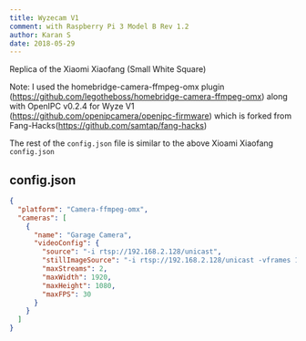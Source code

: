 ```yaml
---
title: Wyzecam V1
comment: with Raspberry Pi 3 Model B Rev 1.2
author: Karan S
date: 2018-05-29
---
```

Replica of the Xiaomi Xiaofang (Small White Square)

Note: I used the homebridge-camera-ffmpeg-omx plugin (<https://github.com/legotheboss/homebridge-camera-ffmpeg-omx>) along with OpenIPC v0.2.4 for Wyze V1 (<https://github.com/openipcamera/openipc-firmware>) which is forked from Fang-Hacks(<https://github.com/samtap/fang-hacks>)

The rest of the `config.json` file is similar to the above Xioami Xiaofang `config.json`

## config.json

```json
{
  "platform": "Camera-ffmpeg-omx",
  "cameras": [
    {
      "name": "Garage Camera",
      "videoConfig": {
      	"source": "-i rtsp://192.168.2.128/unicast",
        "stillImageSource": "-i rtsp://192.168.2.128/unicast -vframes 1 -r 1",
      	"maxStreams": 2,
      	"maxWidth": 1920,
      	"maxHeight": 1080,
      	"maxFPS": 30
      }
    }
  ]
}
```
